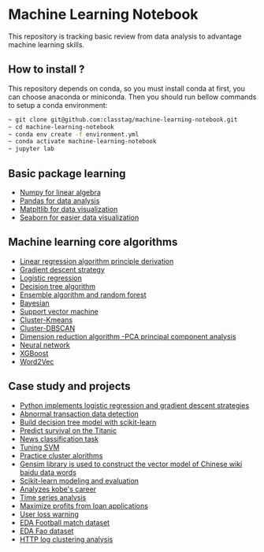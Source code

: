 Machine Learning Notebook
=========================

This repository is tracking basic review from data analysis to advantage machine learning skills.

## How to install ?
This repository depends on conda, so you must install conda at first, you can choose anaconda or miniconda.
Then you should run bellow commands to setup a conda environment:

```bash
~ git clone git@github.com:classtag/machine-learning-notebook.git
~ cd machine-learning-notebook
~ conda env create -f environment.yml 
~ conda activate machine-learning-notebook
~ jupyter lab
```

## Basic package learning

- [Numpy for linear algebra](./01.numpy)
- [Pandas for data analysis](./02.pandas)
- [Matpltlib for data visualization](./03.matpltlib)
- [Seaborn for easier data visualization](./04.seaborn)

## Machine learning core algorithms
- [Linear regression algorithm principle derivation](./05.learning-regression)
- [Gradient descent strategy](./06.gradient-descent)
- [Logistic regression](./07.logistic-regression)
- [Decision tree algorithm](./10.decision-tree)
- [Ensemble algorithm and random forest](./12.ensemble-algorithm-and-random-forest)
- [Bayesian](./14.bayesian)
- [Support vector machine](./16.support-vector-machine)
- [Cluster-Kmeans](./18.kmeans)
- [Cluster-DBSCAN](./19.dbscan)
- [Dimension reduction algorithm -PCA principal component analysis](./21.pca)
- [Neural network](./22.neural-network)
- [XGBoost](./23.xgboost)
- [Word2Vec](./24.word2vec)



## Case study and projects
- [Python implements logistic regression and gradient descent strategies](./08.python-logistic-regression-with-gradient-descent)
- [Abnormal transaction data detection](./09.abnormal-transaction-data-detection)
- [Build decision tree model with scikit-learn](./11.build-decision-tree-model-with-scikit-learn)
- [Predict survival on the Titanic](./13.predict-survival-on-the-titanic)
- [News classification task](./15.news-text-classification)
- [Tuning SVM](./17.tuning-svm)
- [Practice cluster alorithms](./20.practice-cluster-algorithms)
- [Gensim library is used to construct the vector model of Chinese wiki baidu data words](./25.word2vec-gensim-chinese-wiki)
- [Scikit-learn modeling and evaluation](./26.scikit-learn-modeling-and-evaluation)
- [Analyzes kobe's career](./27.analyzes-kobe-career)
- [Time series analysis](./28.time-series-analysis)
- [Maximize profits from loan applications](./29.maximize-profits-from-loan-applications)
- [User loss warning](./30.user-loss-warning)
- [EDA Football match dataset](./31.eda-football-match-dataset)
- [EDA Fao dataset](./32.eda-fao-dataset)
- [HTTP log clustering analysis](./33.http-log-clustering-analysis)






